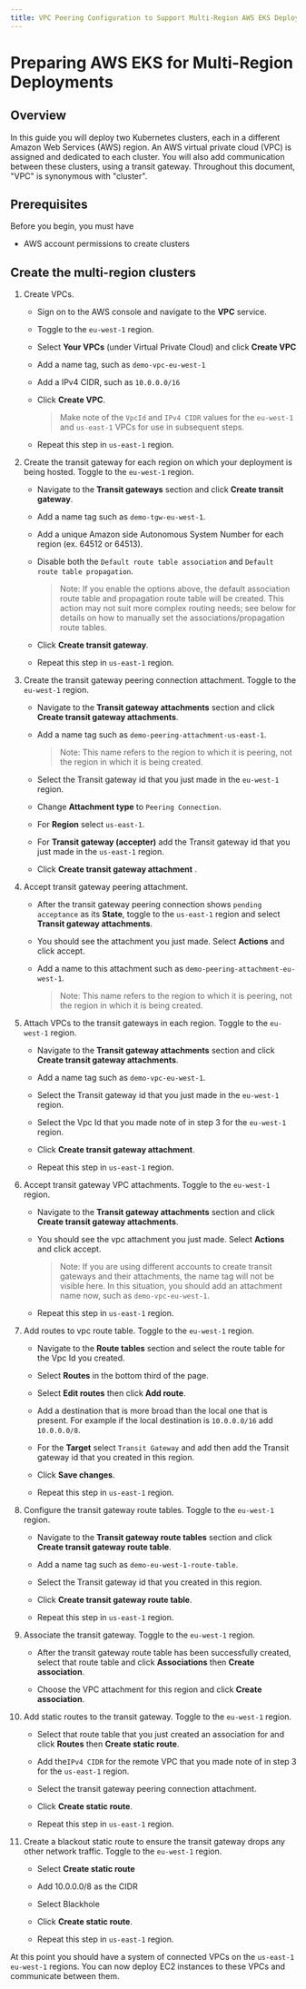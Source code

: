 ```yaml
---
title: VPC Peering Configuration to Support Multi-Region AWS EKS Deployments
---
```

# Preparing AWS EKS for Multi-Region Deployments

## Overview

In this guide you will deploy two Kubernetes clusters, each in a different Amazon Web Services (AWS) region. An AWS virtual private cloud (VPC) is assigned and dedicated to each cluster. You will also add communication between these clusters, using a transit gateway. Throughout this document, "VPC" is synonymous with "cluster".

## Prerequisites

Before you begin, you must have

* AWS account permissions to create clusters

## Create the multi-region clusters

1. Create VPCs.

    * Sign on to the AWS console and navigate to the **VPC** service.

    * Toggle to the `eu-west-1` region.

    * Select **Your VPCs** (under Virtual Private Cloud) and click **Create VPC**

    * Add a name tag, such as `demo-vpc-eu-west-1`

    * Add a IPv4 CIDR, such as `10.0.0.0/16`

    * Click **Create VPC**.

        > Make note of the `VpcId` and `IPv4 CIDR` values for the `eu-west-1` and `us-east-1` VPCs for use in subsequent steps.

    * Repeat this step in `us-east-1` region.

2.  Create the transit gateway for each region on which your deployment is being hosted. Toggle to the `eu-west-1` region.

    * Navigate to the **Transit gateways** section and click **Create transit gateway**.

    * Add a name tag such as `demo-tgw-eu-west-1`.

    * Add a unique Amazon side Autonomous System Number for each region (ex. 64512 or 64513).

    * Disable both the `Default route table association` and `Default route table propagation`.
    
        > Note: If you enable the options above, the default association route table and propagation route table will be created. This action may not suit more complex routing needs; see below for details on how to manually set the associations/propagation route tables.

    * Click **Create transit gateway**.

    * Repeat this step in `us-east-1` region.

3.  Create the transit gateway peering connection attachment. Toggle to the `eu-west-1` region.

    * Navigate to the **Transit gateway attachments** section and click **Create transit gateway attachments**.

    * Add a name tag such as `demo-peering-attachment-us-east-1`.

        > Note: This name refers to the region to which it is peering, not the region in which it is being created.

    * Select the Transit gateway id that you just made in the `eu-west-1` region.

    * Change **Attachment type** to `Peering Connection`.

    * For **Region** select `us-east-1`.

    * For **Transit gateway (accepter)** add the Transit gateway id that you just made in the `us-east-1` region.

    * Click **Create transit gateway attachment** .

4.  Accept transit gateway peering attachment.

    * After the transit gateway peering connection shows `pending acceptance` as its **State**, toggle to the `us-east-1` region and select **Transit gateway attachments**.

    * You should see the attachment you just made. Select **Actions** and click accept.

    * Add a name to this attachment such as `demo-peering-attachment-eu-west-1`.

        > Note: This name refers to the region to which it is peering, not the region in which it is being created.

5. Attach VPCs to the transit gateways in each region. Toggle to the `eu-west-1` region.

    * Navigate to the **Transit gateway attachments** section and click **Create transit gateway attachments**.

    * Add a name tag such as `demo-vpc-eu-west-1`.

    * Select the Transit gateway id that you just made in the `eu-west-1` region.

    * Select the Vpc Id that you made note of in step 3 for the `eu-west-1` region.

    * Click **Create transit gateway attachment**.

    * Repeat this step in `us-east-1` region.

6.  Accept transit gateway VPC attachments. Toggle to the `eu-west-1` region.

    * Navigate to the **Transit gateway attachments** section and click **Create transit gateway attachments**.

    * You should see the vpc attachment you just made. Select **Actions** and click accept.

        > Note: If you are using different accounts to create transit gateways and their attachments, the name tag will not be visible here. In this situation, you should add an attachment name now, such as `demo-vpc-eu-west-1`.

    * Repeat this step in `us-east-1` region.

7. Add routes to vpc route table. Toggle to the `eu-west-1` region.

    * Navigate to the **Route tables** section and select the route table for the Vpc Id you created.

    * Select **Routes** in the bottom third of the page.

    * Select **Edit routes** then click **Add route**.

    * Add a destination that is more broad than the local one that is present. For example if the local destination is `10.0.0.0/16` add `10.0.0.0/8`. 

    * For the **Target** select `Transit Gateway` and add then add the Transit gateway id that you created in this region.

    * Click **Save changes**.

    * Repeat this step in `us-east-1` region.

8. Configure the transit gateway route tables. Toggle to the `eu-west-1` region.
    
    * Navigate to the **Transit gateway route tables** section and click **Create transit gateway route table**.

    * Add a name tag such as `demo-eu-west-1-route-table`.

    * Select the Transit gateway id that you created in this region.

    * Click **Create transit gateway route table**.

    * Repeat this step in `us-east-1` region.

9. Associate the transit gateway. Toggle to the `eu-west-1` region.

    * After the transit gateway route table has been successfully created, select that route table and click **Associations** then **Create association**.

    * Choose the VPC attachment for this region and click **Create association**.

10. Add static routes to the transit gateway. Toggle to the `eu-west-1` region.

    * Select that route table that you just created an association for and click **Routes** then **Create static route**.

    * Add the`IPv4 CIDR` for the remote VPC that you made note of in step 3 for the `us-east-1` region.

    * Select the transit gateway peering connection attachment.

    * Click **Create static route**.

    * Repeat this step in `us-east-1` region.

11. Create a blackout static route to ensure the transit gateway drops any other network traffic. Toggle to the `eu-west-1` region.

    * Select **Create static route** 
    
    * Add 10.0.0.0/8 as the CIDR

    * Select Blackhole

    * Click **Create static route**.

    * Repeat this step in `us-east-1` region.

At this point you should have a system of connected VPCs on the `us-east-1` `eu-west-1` regions. You can now deploy EC2 instances to these VPCs and communicate between them.